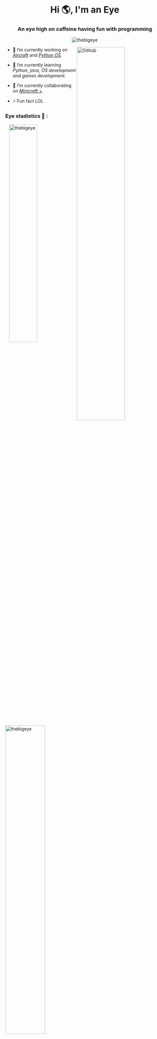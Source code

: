 <h1 align="center">Hi 🌎, I'm an Eye</h1>
<h3 align="center">An eye high on caffeine having fun with programming</h3>

<p align="center"> <img src="https://komarev.com/ghpvc/?username=thebigeye&label=Profile%20views&color=0e75b6&style=flat" alt="thebigeye" /> </p>

<img width="55%" align="right" alt="Github" src="https://raw.githubusercontent.com/onimur/.github/master/.resources/git-header.svg" />


- 🔭 I’m currently working on *[Aircraft](https://github.com/TheBigEye/Aircraft)* and *[Python OS](https://github.com/TheBigEye/Python-OS)*.

- 🌱 I’m currently learning *Python, java, OS development and games development*.

- 👯 I’m currently collaborating on *[Minicraft +](https://github.com/chrisj42/minicraft-plus-revived)*.

- ⚡ Fun fact *LOL*.

<h3 align="left">Eye stadistics 👀 :</h3>
<p align="left">
</p>

<p><img width="42%" align="right" src="https://github-readme-stats.vercel.app/api/top-langs?username=thebigeye&show_icons=true&locale=en&layout=compact" alt="thebigeye" /></p>
<p>&nbsp;<img width="50%" align="center" src="https://github-readme-stats.vercel.app/api?username=thebigeye&show_icons=true&locale=en" alt="thebigeye" /></p>





